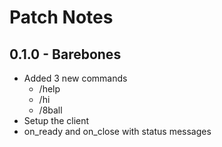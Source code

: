 # Patch Notes
## 0.1.0 - Barebones
- Added 3 new commands
    - /help
    - /hi
    - /8ball
- Setup the client
- on_ready and on_close with status messages